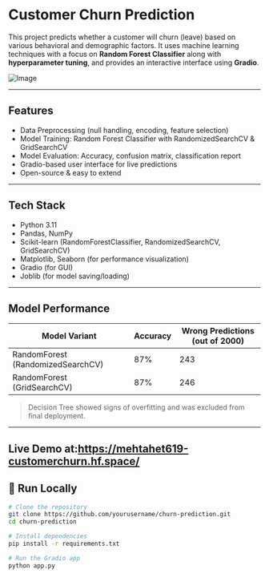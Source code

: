 #  Customer Churn Prediction

This project predicts whether a customer will churn (leave) based on various behavioral and demographic factors. It uses machine learning techniques with a focus on **Random Forest Classifier** along with **hyperparameter tuning**, and provides an interactive interface using **Gradio**.

![Image](https://github.com/user-attachments/assets/f5bbf261-7bd8-4c74-8a03-b593d4303e9c)

---

##  Features

-  Data Preprocessing (null handling, encoding, feature selection)
-  Model Training: Random Forest Classifier with RandomizedSearchCV & GridSearchCV
-  Model Evaluation: Accuracy, confusion matrix, classification report
-  Gradio-based user interface for live predictions
-  Open-source & easy to extend

---

##  Tech Stack

- Python 3.11
- Pandas, NumPy
- Scikit-learn (RandomForestClassifier, RandomizedSearchCV, GridSearchCV)
- Matplotlib, Seaborn (for performance visualization)
- Gradio (for GUI)
- Joblib (for model saving/loading)

---

##  Model Performance

| Model Variant        | Accuracy | Wrong Predictions (out of 2000) |
|----------------------|----------|-------------------------------|
| RandomForest (RandomizedSearchCV) | 87%      | 243                          |
| RandomForest (GridSearchCV)       | 87%      | 246                          |

> Decision Tree showed signs of overfitting and was excluded from final deployment.

---

## Live Demo at:https://mehtahet619-customerchurn.hf.space/

## 🚀 Run Locally

```bash
# Clone the repository
git clone https://github.com/yourusername/churn-prediction.git
cd churn-prediction

# Install dependencies
pip install -r requirements.txt

# Run the Gradio app
python app.py




